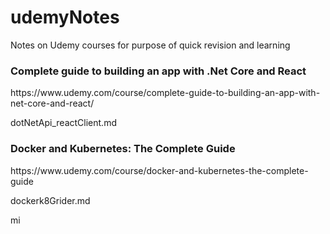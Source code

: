 # udemyNotes

Notes on Udemy courses for purpose of quick revision and learning

<h3>Complete guide to building an app with .Net Core and React</h3>
https://www.udemy.com/course/complete-guide-to-building-an-app-with-net-core-and-react/

dotNetApi_reactClient.md


<h3>Docker and Kubernetes: The Complete Guide</h3>
https://www.udemy.com/course/docker-and-kubernetes-the-complete-guide

dockerk8Grider.md

mi
